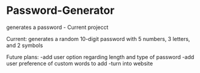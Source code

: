 # Password-Generator
generates a password - Current projecct

Current:
generates a random 10-digit password with 5 numbers, 3 letters, and 2 symbols

Future plans:
-add user option regarding length and type of password
-add user preference of custom words to add
-turn into website
